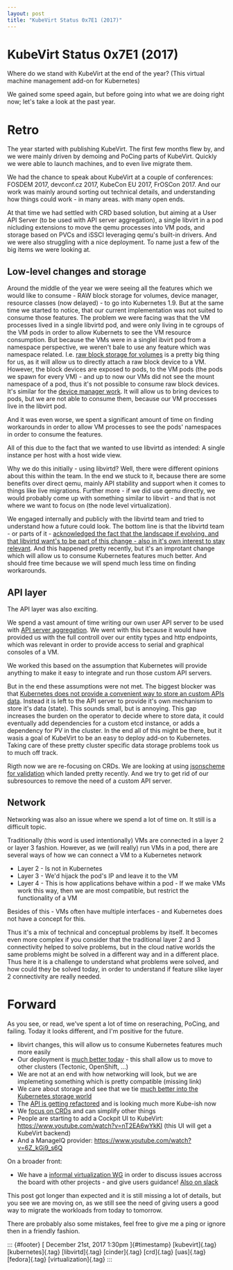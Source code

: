 ```yaml
---
layout: post
title: "KubeVirt Status 0x7E1 (2017)"
---
```



KubeVirt Status 0x7E1 (2017)
============================

Where do we stand with KubeVirt at the end of the year? (This virtual
machine management add-on for Kubernetes)

We gained some speed again, but before going into what we are doing
right now; let's take a look at the past year.

Retro
=====

The year started with publishing KubeVirt. The first few months flew by,
and we were mainly driven by demoing and PoCing parts of KubeVirt.
Quickly we were able to launch machines, and to even live migrate them.

We had the chance to speak about KubeVirt at a couple of conferences:
FOSDEM 2017, devconf.cz 2017, KubeCon EU 2017, FrOSCon 2017. And our
work was mainly around sorting out technical details, and understanding
how things could work - in many areas. with many open ends.

At that time we had settled with CRD based solution, but aiming at a
User API Server (to be used with API server aggregation), a single
libvirt in a pod nicluding extensions to move the qemu processes into VM
pods, and storage based on PVCs and iSSCI leveraging qemu's built-in
drivers. And we were also struggling with a nice deployment. To name
just a few of the big items we were looking at.

Low-level changes and storage
-----------------------------

Around the middle of the year we were seeing all the features which we
would like to consume - RAW block storage for volumes, device manager,
resource classes (now delayed) - to go into Kubernetes 1.9. But at the
same time we started to notice, that our current implementation was not
suited to consume those features. The problem we were facing was that
the VM processes lived in a single libvirtd pod, and were only living in
te cgroups of the VM pods in order to allow Kubernets to see the VM
resource consumption. But because the VMs were in a singlel ibvirt pod
from a namespace perspective, we weren't bale to use any feature which
was namespace related. I.e. [raw block storage for
volumes](https://github.com/kubernetes/community/blob/master/contributors/design-proposals/storage/raw-block-pv.md)
is a pretty big thing for us, as it will allow us to directly attach a
raw block device to a VM. However, the block devices are exposed to
pods, to the VM pods (the pods we spawn for every VM) - and up to now
our VMs did not see the mount namespace of a pod, thus it's not possible
to consume raw block devices. It's similar for the [device manager
work](https://github.com/kubernetes/community/blob/master/contributors/design-proposals/resource-management/device-plugin.md).
It will allow us to bring devices to pods, but we are not able to
consume them, because our VM proccesses live in the libvirt pod.

And it was even worse, we spent a significant amount of time on finding
workarounds in order to allow VM processes to see the pods' namespaces
in order to consume the features.

All of this due to the fact that we wanted to use libvirtd as intended:
A single instance per host with a host wide view.

Why we do this initially - using libvirtd? Well, there were different
opinions about this within the team. In the end we stuck to it, because
there are some benefits over direct qemu, mainly API stability and
support when it comes to things like live migrations. Further more - if
we did use qemu directly, we would probably come up with something
similar to libvirt - and that is not where we want to focus on (the node
level virtualization).

We engaged internally and publicly with the libvirtd team and tried to
understand how a future could look. The bottom line is that the libvirtd
team - or parts of it - [acknowledged the fact that the landscape if
evolving, and that libvirtd want's to be part of this change - also in
it's own interest to stay
relevant](https://www.redhat.com/archives/libvir-list/2017-November/msg00525.html).
And this happened pretty recently, but it's an improtant change which
will allow us to consume Kubernetes features much better. And should
free time because we will spend much less time on finding workarounds.

API layer
---------

The API layer was also exciting.

We spend a vast amount of time writing our own user API server to be
used with [API server
aggregation](https://github.com/kubernetes/community/blob/master/contributors/design-proposals/api-machinery/aggregated-api-servers.md).
We went with this because it would have provided us with the full
controll over our entity types and http endpoints, which was relevant in
order to provide access to serial and graphical consoles of a VM.

We worked this based on the assumption that Kubernetes will provide
anything to make it easy to integrate and run those custom API servers.

But in the end these assumptions were not met. The biggest blocker was
that [Kubernetes does not provide a convenient way to store an custom
APIs data](https://github.com/kubernetes/kubernetes/issues/46351).
Instead it is left to the API server to provide it's own mechanism to
store it's data (state). This sounds small, but is annoying. This gap
increases the burden on the operator to decide where to store data, it
could eventually add dependencies for a custom etcd instance, or adds a
dependency for PV in the cluster. In the end all of this might be there,
but it wasis a goal of KubeVirt to be an easy to deploy add-on to
Kubernetes. Taking care of these pretty cluster specific data storage
problems took us to much off track.

Rigth now we are re-focusing on CRDs. We are looking at using
[jsonscheme for
validation](https://github.com/kubernetes/community/blob/master/contributors/design-proposals/api-machinery/customresources-validation.md)
which landed pretty recently. And we try to get rid of our subresources
to remove the need of a custom API server.

Network
-------

Networking was also an issue where we spend a lot of time on. It still
is a difficult topic.

Traditionally (this word is used intentionally) VMs are connected in a
layer 2 or layer 3 fashion. However, as we (will really) run VMs in a
pod, there are several ways of how we can connect a VM to a Kubernetes
network

-   Layer 2 - Is not in Kubernetes
-   Layer 3 - We'd hijack the pod's IP and leave it to the VM
-   Layer 4 - This is how applications behave within a pod - If we make
    VMs work this way, then we are most compatible, but restrict the
    functionality of a VM

Besides of this - VMs often have multiple interfaces - and Kubernetes
does not have a concept for this.

Thus it's a mix of technical and conceptual problems by itself. It
becomes even more complex if you consider that the traditional layer 2
and 3 connectivity helped to solve problems, but in the cloud native
worlds the same problems might be solved in a different way and in a
different place. Thus here it is a challenge to understand what problems
were solved, and how could they be solved today, in order to understand
if feature slike layer 2 connectivity are really needed.

Forward
=======

As you see, or read, we've spent a lot of time on reseraching, PoCing,
and failing. Today it looks different, and I'm positive for the future.

-   libvirt changes, this will allow us to consume Kubernetes features
    much more easily
-   Our deployment is [much better
    today](https://github.com/kubevirt/kubevirt/releases) - this shall
    allow us to move to other clusters (Tectonic, OpenShift, ...)
-   We are not at an end with how networking will look, but we are
    implemeting something which is pretty compatible (missing link)
-   We care about storage and see that we tie [much better into the
    Kubernetes storage
    world](https://github.com/kubevirt/kubevirt/pull/619)
-   The [API is getting
    refactored](https://github.com/kubevirt/kubevirt/pull/606) and is
    looking much more Kube-ish now
-   We [focus on CRDs](https://github.com/kubevirt/kubevirt/pull/618)
    and can simplify other things
-   People are starting to add a Cockpit UI to KubeVirt:
    <https://www.youtube.com/watch?v=nT2EA6wYkKI> (this UI will get a
    KubeVirt backend)
-   And a ManageIQ provider:
    <https://www.youtube.com/watch?v=6Z_kGj9_s6Q>

On a broader front:

-   We have a [informal virtualization
    WG](https://groups.google.com/forum/#!forum/kubernetes-wg-virtualization)
    in order to discuss issues accross the board with other projects -
    and give users guidance! [Also on
    slack](https://kubernetes.slack.com/messages/virtualization)

This post got longer than expected and it is still missing a lot of
details, but you see we are moving on, as we still see the need of
giving users a good way to migrate the workloads from today to tomorrow.

There are probably also some mistakes, feel free to give me a ping or
ignore then in a friendly fashion.

::: {#footer}
[ December 21st, 2017 1:30pm ]{#timestamp} [kubevirt]{.tag}
[kubernetes]{.tag} [libvirtd]{.tag} [cinder]{.tag} [crd]{.tag}
[uas]{.tag} [fedora]{.tag} [virtualization]{.tag}
:::

